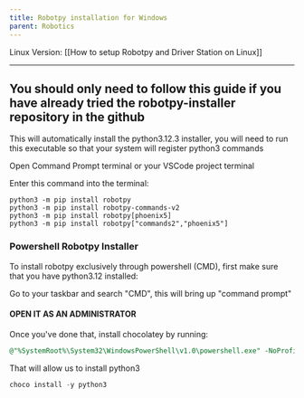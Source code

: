 ```yaml
---
title: Robotpy installation for Windows
parent: Robotics
---
```


Linux Version: [[How to setup Robotpy and Driver Station on Linux]]
___
## You should only need to follow this guide if you have already tried the robotpy-installer repository in the github



This will automatically install the python3.12.3 installer, you will need to run this executable so that your system will register python3 commands

Open Command Prompt terminal or your VSCode project terminal

Enter this command into the terminal:
```Terminal
python3 -m pip install robotpy
python3 -m pip install robotpy-commands-v2
python3 -m pip install robotpy[phoenix5]
python3 -m pip install robotpy["commands2","phoenix5"]
```

### Powershell Robotpy Installer

To install robotpy exclusively through powershell (CMD), first make sure that you have python3.12 installed:

Go to your taskbar and search "CMD", this will bring up "command prompt"
#### OPEN IT AS AN ADMINISTRATOR

Once you've done that, install chocolatey by running:
````sql
@"%SystemRoot%\System32\WindowsPowerShell\v1.0\powershell.exe" -NoProfile -InputFormat None -ExecutionPolicy Bypass -Command "iex ((New-Object System.Net.WebClient).DownloadString('https://chocolatey.org/install.ps1'))" && SET "PATH=%PATH%;%ALLUSERSPROFILE%\chocolatey\bin"
````
That will allow us to install python3
```SQL
choco install -y python3
```
